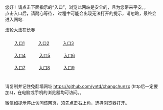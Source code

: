 您好！请点击下面指示的“入口”，浏览此网站是安全的，且为您带来平安。。 <br/>
点击入口后，请耐心等待， 过程中可能会出现无法打开的提示，请忽略，最终会进入网站. </br>

法轮大法在长春<br/>
<div style="padding:10px"><a style="margin:20px" target="_blank" href="https://d26od3k2w6v7li.cloudfront.net/2Qpsp?sufwhhba" id="ccLink1" rel="nofollow">入口1</a> <a target="_blank" style="margin:20px" href="https://dsz9d6d1cq0oi.cloudfront.net/2Qpsp?vqsok" id="ccLink2" rel="nofollow">入口2</a> <a style="margin:20px" target="_blank" href="https://d2nty99mn8a253.cloudfront.net/2Qpsp?mvgwyrws" id="ccLink3" rel="nofollow">入口3</a></div>

<div style="padding:10px" ><a style="margin:20px" target="_blank" href="https://d26od3k2w6v7li.cloudfront.net/2Qpsp?sufwhhba" id="ccLink4" rel="nofollow">入口4</a> <a style="margin:20px" href="https://dsz9d6d1cq0oi.cloudfront.net/2Qpsp?vqsok" target="_blank" id="ccLink5" rel="nofollow">入口5</a> <a style="margin:20px" href="https://d2nty99mn8a253.cloudfront.net/2Qpsp?mvgwyrws" target="_blank" id="ccLink6" rel="nofollow">入口6</a></div>

<div style="padding:10px"><a style="margin:20px" target="_blank" href="https://d26od3k2w6v7li.cloudfront.net/2Qpsp?sufwhhba" id="ccLink7" rel="nofollow">入口7</a> <a style="margin:20px" href="https://dsz9d6d1cq0oi.cloudfront.net/2Qpsp?vqsok" target="_blank" id="ccLink8" rel="nofollow">入口8</a> <a style="margin:20px" target="_blank" href="https://d2nty99mn8a253.cloudfront.net/2Qpsp?mvgwyrws" id="ccLink9" rel="nofollow">入口9</a></div>

<br/>



请复制并记住免翻墙网址 https://github.com/yntd/changchunzx (http后一定要加s)，在电脑或手机的浏览器均可访问。。<br/>

微信如提示停止访问该网页，须先点击右上角，选择浏览器打开。
